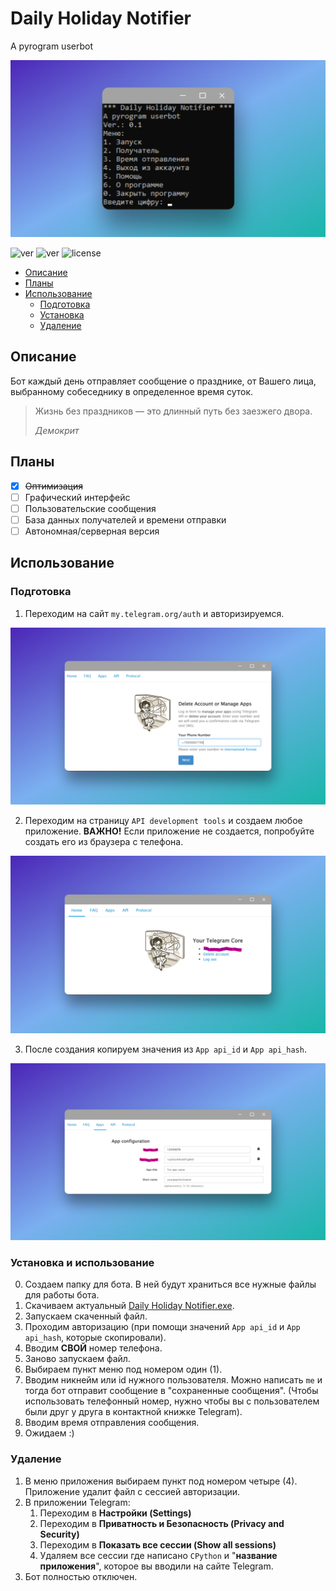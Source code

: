 # Daily Holiday Notifier
A pyrogram userbot

<img src="https://github.com/SinYaYa-SoVa/pyrogram-userbot-DHN/blob/main/res/cover.png?raw=true" alt=coverDHN>

<i></i>
<img src="https://img.shields.io/badge/lang-ru-pink" alt="ver"/>
<img src="https://img.shields.io/badge/ver-0.1-pink" alt="ver"/>
<img src="https://img.shields.io/github/license/SinYaYa-SoVa/pyrogram-userbot-DHN?color=pink&logo=SiN" alt="license"/>


- [Описание](#Описание)
- [Планы](#Планы)
- [Использование](#Использование)
  - [Подготовка](#Подготовка) 
  - [Установка](#Установка) 
  - [Удаление](#Удаление) 


## Описание 
<a name="Описание"/>

Бот каждый день отправляет сообщение о празднике, от Вашего лица, выбранному собеседнику в определенное время суток.
> Жизнь без праздников — это длинный путь без заезжего двора.
> 
> *Демокрит*



## Планы
<a name="Планы"/>

- [X] ~~Оптимизация~~
- [ ] Графический интерфейс
- [ ] Пользовательские сообщения
- [ ] База данных получателей и времени отправки
- [ ] Автономная/серверная версия

## Использование
<a name="Использование"/>

### Подготовка
<a name="Подготовка"/>

1. Переходим на сайт `my.telegram.org/auth` и авторизируемся.

<img src="https://github.com/SinYaYa-SoVa/pyrogram-userbot-DHN/blob/main/res/s1.png?raw=true" alt=getready1>

2. Переходим на страницу `API development tools` и создаем любое приложение. **ВАЖНО!** Если приложение не создается, попробуйте создать его из браузера с телефона.

<img src="https://github.com/SinYaYa-SoVa/pyrogram-userbot-DHN/blob/main/res/s2.png?raw=true" alt=getready2>

3. После создания копируем значения из `App api_id` и `App api_hash`.

<img src="https://github.com/SinYaYa-SoVa/pyrogram-userbot-DHN/blob/main/res/s3.png?raw=true" alt=getready3>

### Установка и использование
<a name="Установка"/>

0. Создаем папку для бота. В ней будут храниться все нужные файлы для работы бота.
1. Скачиваем актуальный [Daily Holiday Notifier.exe](https://github.com/SinYaYa-SoVa/pyrogram-userbot-DHN/releases).
2. Запускаем скаченный файл.
3. Проходим авторизацию (при помощи значений `App api_id` и `App api_hash`, которые скопировали).
4. Вводим **СВОЙ** номер телефона.
5. Заново запускаем файл.
6. Выбираем пункт меню под номером один (1).
7. Вводим никнейм или id нужного пользователя. Можно написать `me` и тогда бот отправит сообщение в "сохраненные сообщения". (Чтобы использовать телефонный номер, нужно чтобы вы с пользователем были друг у друга в контактной книжке Telegram).
8. Вводим время отправления сообщения.
9. Ожидаем :)

### Удаление
<a name="Удаление"/>

1. В меню приложения выбираем пункт под номером четыре (4). Приложение удалит файл с сессией авторизации.
2. В приложении Telegram:
   1. Переходим в **Настройки (Settings)**
   2. Переходим в **Приватность и Безопасность (Privacy and Security)**
   3. Переходим в **Показать все сессии (Show all sessions)**
   4. Удаляем все сессии где написано `CPython` и "**название приложения**", которое вы вводили на сайте Telegram.
4. Бот полностью отключен. 


